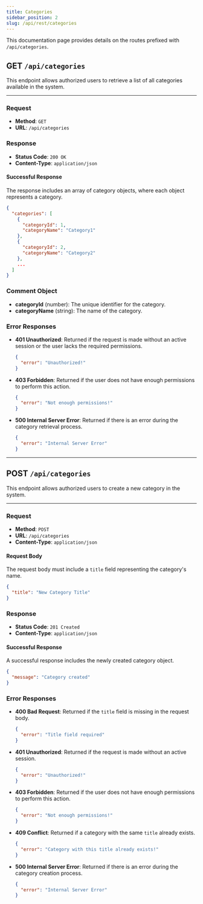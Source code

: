 ```yaml
---
title: Categories
sidebar_position: 2
slug: /api/rest/categories
---
```


This documentation page provides details on the routes prefixed with `/api/categories`.

## **GET** `/api/categories`

This endpoint allows authorized users to retrieve a list of all categories available in the system.

---

### Request

- **Method**: `GET`
- **URL**: `/api/categories`

### Response

- **Status Code**: `200 OK`
- **Content-Type**: `application/json`

#### Successful Response

The response includes an array of category objects, where each object represents a category.

```json
{
  "categories": [
    {
      "categoryId": 1,
      "categoryName": "Category1"
    },
    {
      "categoryId": 2,
      "categoryName": "Category2"
    },
    ...
  ]
}
```

### Comment Object

- **categoryId** (number): The unique identifier for the category.
- **categoryName** (string): The name of the category.

### Error Responses

- **401 Unauthorized**: Returned if the request is made without an active session or the user lacks the required permissions.

  ```json
  {
    "error": "Unauthorized!"
  }
  ```

- **403 Forbidden**: Returned if the user does not have enough permissions to perform this action.

  ```json
  {
    "error": "Not enough permissions!"
  }
  ```

- **500 Internal Server Error**: Returned if there is an error during the category retrieval process.

  ```json
  {
    "error": "Internal Server Error"
  }
  ```

---

## **POST** `/api/categories`

This endpoint allows authorized users to create a new category in the system.

---

### Request

- **Method**: `POST`
- **URL**: `/api/categories`
- **Content-Type**: `application/json`

#### Request Body

The request body must include a `title` field representing the category's name.

```json
{
  "title": "New Category Title"
}
```

### Response

- **Status Code**: `201 Created`
- **Content-Type**: `application/json`

#### Successful Response

A successful response includes the newly created category object.

```json
{
  "message": "Category created"
}
```

### Error Responses

- **400 Bad Request**: Returned if the `title` field is missing in the request body.

  ```json
  {
    "error": "Title field required"
  }
  ```

- **401 Unauthorized**: Returned if the request is made without an active session.

  ```json
  {
    "error": "Unauthorized!"
  }
  ```

- **403 Forbidden**: Returned if the user does not have enough permissions to perform this action.

  ```json
  {
    "error": "Not enough permissions!"
  }
  ```

- **409 Conflict**: Returned if a category with the same `title` already exists.

  ```json
  {
    "error": "Category with this title already exists!"
  }
  ```

- **500 Internal Server Error**: Returned if there is an error during the category creation process.

  ```json
  {
    "error": "Internal Server Error"
  }
  ```

